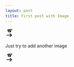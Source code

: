 ```yaml
---
layout: post
title: First post with Image
---
```

![](/images/502de1ac-6b90-4f4d-a43c-78cad8be0ce9/block-icon.png)

  
Just try to add another image

  
  
![](/images/502de1ac-6b90-4f4d-a43c-78cad8be0ce9/rate-icon@.png)